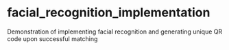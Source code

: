 # facial_recognition_implementation
Demonstration of implementing facial recognition and generating unique QR code upon successful matching
